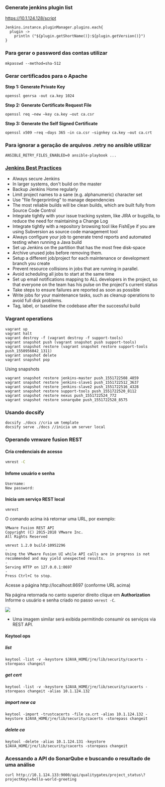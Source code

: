 ### Generate jenkins plugin list

https://10.1.124.128/script
```
Jenkins.instance.pluginManager.plugins.each{
  plugin ->
    println ("${plugin.getShortName()}:${plugin.getVersion()}")
}
```

### Para gerar o password das contas utilizar
```
mkpasswd --method=sha-512
```

### Gerar certificados para o Apache

**Step 1: Generate Private Key**
```
openssl genrsa -out ca.key 1024
```
**Step 2: Generate Certificate Request File**
```
openssl req –new –key ca.key –out ca.csr
```
**Step 3: Generate the Self Signed Certificate**
```
openssl x509 –req –days 365 –in ca.csr –signkey ca.key –out ca.crt
```

### Para ignorar a geração de arquivos .retry no ansible utilizar
```
ANSIBLE_RETRY_FILES_ENABLED=0 ansible-playbook ...
```


### [Jenkins Best Practices](https://wiki.jenkins.io/display/JENKINS/Jenkins+Best+Practices)
- Always secure Jenkins
- In larger systems, don't build on the master
- Backup Jenkins Home regularly
- Limit project names to a sane (e.g. alphanumeric) character set
- Use "file fingerprinting" to manage dependencies
- The most reliable builds will be clean builds, which are built fully from Source Code Control
- Integrate tightly with your issue tracking system, like JIRA or bugzilla, to reduce the need for maintaining a Change Log
- Integrate tightly with a repository browsing tool like FishEye if you are using Subversion as source code management tool
- Always configure your job to generate trend reports and automated testing when running a Java build
- Set up Jenkins on the partition that has the most free disk-space
- Archive unused jobs before removing them.
- Setup a different job/project for each maintenance or development branch you create
- Prevent resource collisions in jobs that are running in parallel.
- Avoid scheduling all jobs to start at the same time
- Set up email notifications mapping to ALL developers in the project, so that everyone on the team has his pulse on the project's current status
- Take steps to ensure failures are reported as soon as possible
- Write jobs for your maintenance tasks, such as cleanup operations to avoid full disk problems.
- Tag, label, or baseline the codebase after the successful build

### Vagrant operations
```
vagrant up
vagrant halt
vagrant destroy -f (vagrant destroy -f support-tools)
vagrant snapshot push (vagrant snapshot push support-tools)
vagrant snapshot restore (vagrant snapshot restore support-tools push_1550956042_1311)
vagrant snapshot delete
vagrant snapshot pop
```
Using snapshots
```
vagrant snapshot restore jenkins-master push_1551722508_4859
vagrant snapshot restore jenkins-slave1 push_1551722512_3637
vagrant snapshot restore jenkins-slave2 push_1551722516_4328
vagrant snapshot restore support-tools push_1551722520_8112
vagrant snapshot restore nexus push_1551722524_772
vagrant snapshot restore sonarqube push_1551722528_8575
```

### Usando docsify
```
docsify ./docs //cria um template
docsify serve ./docs //inicia um server local
```

### Operando vmware fusion REST

#### Cria credenciais de acesso
```bash
vmrest -C
```

#### Infome usuário e senha
```
Username:
New password:
```
#### Inicia um serviço REST local
```
vmrest
```
O comando acima irá retornar uma URL, por exemplo:
```
VMware Fusion REST API
Copyright (C) 2015-2018 VMware Inc.
All Rights Reserved

vmrest 1.2.0 build-10952296
-
Using the VMware Fusion UI while API calls are in progress is not recommended and may yield unexpected results.
-
Serving HTTP on 127.0.0.1:8697
-
Press Ctrl+C to stop.
```
Acesse a página http://localhost:8697 (conforme URL acima)

Na página retornada no canto superior direito clique em **Authorization**
Informe o usuário e senha criado no passo `vmrest -C`.

![](/images/fig69-extra.png)
- Uma imagem similar será exibida permitindo consumir os serviços via REST API.

#### Keytool ops
##### list
```
keytool -list -v -keystore $JAVA_HOME/jre/lib/security/cacerts -storepass changeit
```
##### get cert
```
keytool -list -v -keystore $JAVA_HOME/jre/lib/security/cacerts -storepass changeit -alias 10.1.124.132
```
##### import new ca
```
keytool -import -trustcacerts -file ca.crt -alias 10.1.124.132 -keystore $JAVA_HOME/jre/lib/security/cacerts -storepass changeit
```
##### delete ca
```
keytool -delete -alias 10.1.124.131 -keystore $JAVA_HOME/jre/lib/security/cacerts -storepass changeit
```
### Acessando a API do SonarQube e buscando o resultado de uma análise
```
curl http://10.1.124.133:9000/api/qualitygates/project_status\?projectKey\=hello-world-greeting
```
